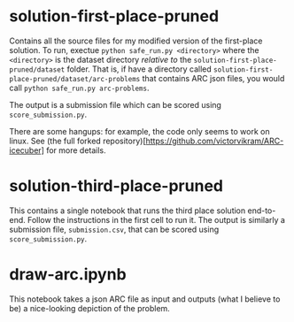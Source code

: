 # solution-first-place-pruned
Contains all the source files for my modified version of the first-place solution. To run, exectue `python safe_run.py <directory>` where the `<directory>` is the dataset directory *relative to* the `solution-first-place-pruned/dataset` folder. That is, if have a directory called `solution-first-place-pruned/dataset/arc-problems` that contains ARC json files, you would call `python safe_run.py arc-problems`. 

The output is a submission file which can be scored using `score_submission.py`.

There are some hangups: for example, the code only seems to work on linux. See (the full forked repository)[https://github.com/victorvikram/ARC-icecuber] for more details.

# solution-third-place-pruned
This contains a single notebook that runs the third place solution end-to-end. Follow the instructions in the first cell to run it. The output is similarly a submission file, `submission.csv`, that can be scored using `score_submission.py`.

# draw-arc.ipynb
This notebook takes a json ARC file as input and outputs (what I believe to be) a nice-looking depiction of the problem.
